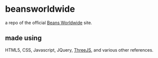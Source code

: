 # beansworldwide
a repo of the official [Beans Worldwide](https://www.beansworldwide.com) site. <br>

## made using
HTML5, CSS, Javascript, JQuery, [ThreeJS](https://threejs.org/), and various other references. 
